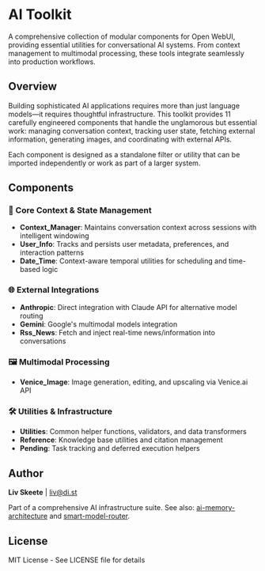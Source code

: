 # AI Toolkit

A comprehensive collection of modular components for Open WebUI, providing essential utilities for conversational AI systems. From context management to multimodal processing, these tools integrate seamlessly into production workflows.

## Overview

Building sophisticated AI applications requires more than just language models—it requires thoughtful infrastructure. This toolkit provides 11 carefully engineered components that handle the unglamorous but essential work: managing conversation context, tracking user state, fetching external information, generating images, and coordinating with external APIs.

Each component is designed as a standalone filter or utility that can be imported independently or work as part of a larger system.

## Components

### 🎯 Core Context & State Management
- **Context_Manager**: Maintains conversation context across sessions with intelligent windowing
- **User_Info**: Tracks and persists user metadata, preferences, and interaction patterns
- **Date_Time**: Context-aware temporal utilities for scheduling and time-based logic

### 🌐 External Integrations
- **Anthropic**: Direct integration with Claude API for alternative model routing
- **Gemini**: Google's multimodal models integration
- **Rss_News**: Fetch and inject real-time news/information into conversations

### 🖼️ Multimodal Processing
- **Venice_Image**: Image generation, editing, and upscaling via Venice.ai API

### 🛠️ Utilities & Infrastructure
- **Utilities**: Common helper functions, validators, and data transformers
- **Reference**: Knowledge base utilities and citation management
- **Pending**: Task tracking and deferred execution helpers

## Author

**Liv Skeete** | [liv@di.st](mailto:liv@di.st)

Part of a comprehensive AI infrastructure suite. See also: [ai-memory-architecture](https://github.com/liv-skeete/ai-memory-architecture) and [smart-model-router](https://github.com/liv-skeete/smart-model-router).

## License

MIT License - See LICENSE file for details

